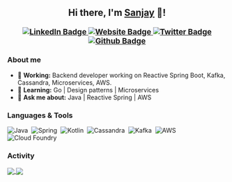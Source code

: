 ###

<h2 align="center">Hi there, I'm <a href="https://rawsanj.dev">Sanjay</a> 👋!<br/>
  <sup>
    <br/>
     <a href="https://www.linkedin.com/in/rawsanj" target="_blank">
      <img alt="LinkedIn Badge" src="https://img.shields.io/badge/-/in/rawsanj-0A66C2?style=for-the-badge&logo=Linkedin&logoColor=white&link=https://www.linkedin.com/in/rawsanj" />
     </a>
    <a href="https://rawsanj.dev" target="_blank">
      <img alt="Website Badge" src="https://img.shields.io/badge/-rawsanj.dev-4CAF50?style=for-the-badge&logo=curl&logoColor=white&link=https://rawsanj.dev" />
    </a>
    <a href="https://twitter.com/Raw_Sanj" target="_blank">
      <img alt="Twitter Badge" src="https://img.shields.io/static/v1?label=&message=@Raw_Sanj&color=E8EAEC&style=for-the-badge&logo=Twitter&logoColor=1DA1F2&link=https://twitter.com/Raw_Sanj"/>
     </a>
    <a href="https://github.com/RawSanj" target="_blank">
      <img alt="Github Badge" src="https://img.shields.io/badge/-/RawSanj-181717?style=for-the-badge&logo=Github&logoColor=white&link=https://github.com/RawSanj" />
     </a>
  </sup>
</h2>

 ### About me

 - 🔭 **Working:** Backend developer working on Reactive Spring Boot, Kafka, Cassandra, Microservices, AWS.
 - 🌱 **Learning:** Go | Design patterns | Microservices
 - 💬 **Ask me about:** Java | Reactive Spring | AWS
 
 ### Languages & Tools
 
![Java](https://img.shields.io/badge/-Java-00ADD8?style=for-the-badge&logo=Java&logoColor=white)&nbsp;
![Spring](https://img.shields.io/badge/-Spring-00ADD8?style=for-the-badge&logo=spring&logoColor=white)&nbsp;
![Kotlin](https://img.shields.io/badge/-Kotlin-00ADD8?style=for-the-badge&logo=kotlin&logoColor=white)&nbsp;
![Cassandra](https://img.shields.io/badge/-Cassandra-00ADD8?style=for-the-badge&logo=apachecassandra&logoColor=white)&nbsp;
![Kafka](https://img.shields.io/badge/-Kafka-00ADD8?style=for-the-badge&logo=apachekafka&logoColor=white)&nbsp;
![AWS](https://img.shields.io/badge/AWS-00ADD8?style=for-the-badge&logo=amazon-aws&logoColor=white)&nbsp;
![Cloud Foundry](https://img.shields.io/badge/Cloud_Foundry-00ADD8?style=for-the-badge&logo=cloudfoundry&logoColor=white)&nbsp;

 ### Activity
  
<a href="https://github.com/RawSanj">
  <img align="center" src="https://github-readme-stats.vercel.app/api?username=rawsanj&count_private=true&show_icons=true&theme=vue&hide=contribs&border_radius=0&cache_seconds=21600" />
</a>
<a href="https://github.com/RawSanj">
  <img align="center" src="https://github-readme-stats.vercel.app/api/top-langs/?username=rawsanj&hide=html,css,shell,Batchfile,ApacheConf&layout=compact&langs_count=6&theme=vue&border_radius=0&cache_seconds=21600" />
</a>
